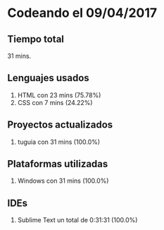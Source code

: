 # Codeando el 09/04/2017

## Tiempo total
31 mins.

## Lenguajes usados
1. HTML con 23 mins (75.78%)
1. CSS con 7 mins (24.22%)

## Proyectos actualizados
1. tuguia con 31 mins (100.0%)

## Plataformas utilizadas
1. Windows con 31 mins (100.0%)

## IDEs
1. Sublime Text un total de 0:31:31 (100.0%)

